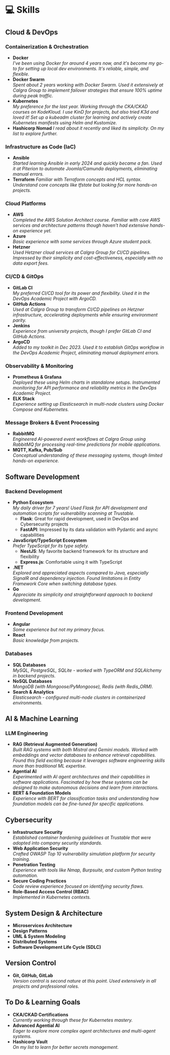 # 💻 Skills

## Cloud & DevOps

### Containerization & Orchestration
- **Docker**  
  *I've been using Docker for around 4 years now, and it's become my go-to for setting up local dev environments. It's reliable, simple, and flexible.*
- **Docker Swarm**  
  *Spent about 2 years working with Docker Swarm. Used it extensively at Calgra Group to implement failover strategies that ensure 100% uptime during peak traffic.*
- **Kubernetes**  
  *My preference for the last year. Working through the CKA/CKAD courses on KodeKloud. I use KinD for projects, but also tried K3d and loved it! Set up a kubeadm cluster for learning and actively create Kubernetes manifests using Helm and Kustomize.*
- **Hashicorp Nomad**
  *I read about it recently and liked its simplicity. On my list to explore further.*

### Infrastructure as Code (IaC)
- **Ansible**  
  *Started learning Ansible in early 2024 and quickly became a fan. Used it at Piterion to automate Joomla/Camunda deployments, eliminating manual errors.*
- **Terraform**
  *Familiar with Terraform concepts and HCL syntax. Understand core concepts like tfstate but looking for more hands-on projects.*

### Cloud Platforms
- **AWS**  
  *Completed the AWS Solution Architect course. Familiar with core AWS services and architecture patterns though haven't had extensive hands-on experience yet.*
- **Azure**  
  *Basic experience with some services through Azure student pack.*
- **Hetzner**  
  *Used Hetzner cloud services at Calgra Group for CI/CD pipelines. Impressed by their simplicity and cost-effectiveness, especially with no data export fees.*

### CI/CD & GitOps
- **GitLab CI**  
  *My preferred CI/CD tool for its power and flexibility. Used it in the DevOps Academic Project with ArgoCD.*
- **GitHub Actions**  
  *Used at Calgra Group to transform CI/CD pipelines on Hetzner infrastructure, accelerating deployments while ensuring environment parity.*
- **Jenkins**  
  *Experience from university projects, though I prefer GitLab CI and GitHub Actions.*
- **ArgoCD**  
  *Added to my toolkit in Dec 2023. Used it to establish GitOps workflow in the DevOps Academic Project, eliminating manual deployment errors.*

### Observability & Monitoring
- **Prometheus & Grafana**  
  *Deployed these using Helm charts in standalone setups. Instrumented monitoring for API performance and reliability metrics in the DevOps Academic Project.*
- **ELK Stack**  
  *Experience setting up Elasticsearch in multi-node clusters using Docker Compose and Kubernetes.*

### Message Brokers & Event Processing
- **RabbitMQ**  
  *Engineered AI-powered event workflows at Calgra Group using RabbitMQ for processing real-time predictions for mobile applications.*
- **MQTT, Kafka, Pub/Sub**  
  *Conceptual understanding of these messaging systems, though limited hands-on experience.*

## Software Development

### Backend Development
- **Python Ecosystem**  
  *My daily driver for 7 years! Used Flask for API development and automation scripts for vulnerability scanning at Trustable.*
  - **Flask**: Great for rapid development, used in DevOps and Cybersecurity projects
  - **FastAPI**: Impressed by its data validation with Pydantic and async capabilities
- **JavaScript/TypeScript Ecosystem**  
  *Prefer TypeScript for its type safety.*
  - **NestJS**: My favorite backend framework for its structure and flexibility
  - **Express.js**: Comfortable using it with TypeScript
- **.NET**  
  *Explored and appreciated aspects compared to Java, especially SignalR and dependency injection. Found limitations in Entity Framework Core when switching database types.*
- **Go**  
  *Appreciate its simplicity and straightforward approach to backend development.*

### Frontend Development
- **Angular**  
  *Some experience but not my primary focus.*
- **React**  
  *Basic knowledge from projects.*

### Databases
- **SQL Databases**  
  *MySQL, PostgreSQL, SQLite - worked with TypeORM and SQLAlchemy in backend projects.*
- **NoSQL Databases**  
  *MongoDB (with Mongoose/PyMongoose), Redis (with Redis_ORM).*
- **Search & Analytics**  
  *Elasticsearch - configured multi-node clusters in containerized environments.*

## AI & Machine Learning

### LLM Engineering
- **RAG (Retrieval Augmented Generation)**  
  *Built RAG systems with both Mistral and Gemini models. Worked with embeddings and vector databases to enhance retrieval capabilities. Found this field exciting because it leverages software engineering skills more than traditional ML expertise.*
- **Agential AI**  
  *Experimented with AI agent architectures and their capabilities in software applications. Fascinated by how these systems can be designed to make autonomous decisions and learn from interactions.*
- **BERT & Foundation Models**  
  *Experience with BERT for classification tasks and understanding how foundation models can be fine-tuned for specific applications.*

## Cybersecurity
- **Infrastructure Security**  
  *Established container hardening guidelines at Trustable that were adopted into company security standards.*
- **Web Application Security**  
  *Crafted OWASP Top 10 vulnerability simulation platform for security training.*
- **Penetration Testing**  
  *Experience with tools like Nmap, Burpsuite, and custom Python testing automation.*
- **Secure Coding Practices**  
  *Code review experience focused on identifying security flaws.*
- **Role-Based Access Control (RBAC)**  
  *Implemented in Kubernetes contexts.*

## System Design & Architecture
- **Microservices Architecture**
- **Design Patterns**
- **UML & System Modeling**
- **Distributed Systems**
- **Software Development Life Cycle (SDLC)**

## Version Control
- **Git, GitHub, GitLab**  
  *Version control is second nature at this point. Used extensively in all projects and professional roles.*

## To Do & Learning Goals
- **CKA/CKAD Certifications**  
  *Currently working through these for Kubernetes mastery.*
- **Advanced Agential AI**  
  *Eager to explore more complex agent architectures and multi-agent systems.*
- **Hashicorp Vault**  
  *On my list to learn for better secrets management.*
